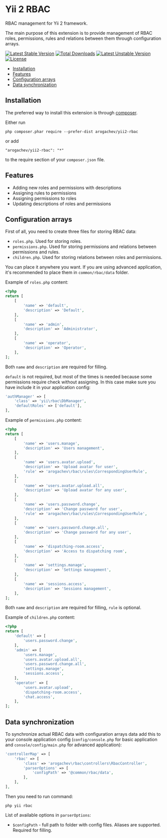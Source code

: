 # Yii 2 RBAC

RBAC management for Yii 2 framework.

The main purpose of this extension is to provide management of RBAC roles, permissions, rules
and relations between them through configuration arrays.

[![Latest Stable Version](https://poser.pugx.org/arogachev/yii2-rbac/v/stable)](https://packagist.org/packages/arogachev/yii2-rbac)
[![Total Downloads](https://poser.pugx.org/arogachev/yii2-rbac/downloads)](https://packagist.org/packages/arogachev/yii2-rbac)
[![Latest Unstable Version](https://poser.pugx.org/arogachev/yii2-rbac/v/unstable)](https://packagist.org/packages/arogachev/yii2-rbac)
[![License](https://poser.pugx.org/arogachev/yii2-rbac/license)](https://packagist.org/packages/arogachev/yii2-rbac)

- [Installation](#installation)
- [Features](#features)
- [Configuration arrays](#configuration-arrays)
- [Data synchronization](#data-synchronization)

## Installation

The preferred way to install this extension is through [composer](http://getcomposer.org/download/).

Either run

```
php composer.phar require --prefer-dist arogachev/yii2-rbac
```

or add

```
"arogachev/yii2-rbac": "*"
```

to the require section of your `composer.json` file.

## Features

- Adding new roles and permissions with descriptions
- Assigning rules to permissions
- Assigning permissions to roles
- Updating descriptions of roles and permissions

## Configuration arrays

First of all, you need to create three files for storing RBAC data:

- `roles.php`. Used for storing roles.
- `permissions.php`. Used for storing permissions and relations between permissions and rules.
- `children.php`. Used for storing relations between roles and permissions.

You can place it anywhere you want. If you are using advanced application, it's recommended to place them in
`common/rbac/data` folder.

Example of `roles.php` content:

```php
<?php
return [
    [
        'name' => 'default',
        'description' => 'Default',
    ],
    [
        'name' => 'admin',
        'description' => 'Administrator',
    ],
    [
        'name' => 'operator',
        'description' => 'Operator',
    ],
];
```

Both `name` and `description` are required for filling.

`default` is not required, but most of the times is needed because some permissions require check without assigning.
In this case make sure you have include it in your application config:

```php
'authManager' => [
    'class' => 'yii\rbac\DbManager',
    'defaultRoles' => ['default'],
],
```

Example of `permissions.php` content:

```php
<?php
return [
    [
        'name' => 'users.manage',
        'description' => 'Users management',
    ],
    [
        'name' => 'users.avatar.upload',
        'description' => 'Upload avatar for user',
        'rule' => 'arogachev\rbac\rules\CorrespondingUserRule',
    ],
    [
        'name' => 'users.avatar.upload.all',
        'description' => 'Upload avatar for any user',
    ],
    [
        'name' => 'users.password.change',
        'description' => 'Change password for user',
        'rule' => 'arogachev\rbac\rules\CorrespondingUserRule',
    ],
    [
        'name' => 'users.password.change.all',
        'description' => 'Change password for any user',
    ],
    [
        'name' => 'dispatching-room.access',
        'description' => 'Access to dispatching room',
    ],
    [
        'name' => 'settings.manage',
        'description' => 'Settings management',
    ],
    [
        'name' => 'sessions.access',
        'description' => 'Sessions management',
    ],
];
```

Both `name` and `description` are required for filling, `rule` is optional.

Example of `children.php` content:

```php
<?php
return [
    'default' => [
        'users.password.change',
    ],
    'admin' => [
        'users.manage',
        'users.avatar.upload.all',
        'users.password.change.all',
        'settings.manage',
        'sessions.access',
    ],
    'operator' => [
        'users.avatar.upload',
        'dispatching-room.access',
        'chat.access',
    ],
];
```

## Data synchronization

To synchronize actual RBAC data with configuration arrays data add this to your console application config
(`config/console.php` for basic application and `console/config/main.php` for advanced application):

```php
'controllerMap' => [
    'rbac' => [
        'class' => 'arogachev\rbac\controllers\RbacController',
        'parserOptions' => [
            'configPath' => '@common/rbac/data',
        ],
    ],
],
```

Then you need to run command:

```
php yii rbac
```

List of available options in `parserOptions`:

- `$configPath` - full path to folder with config files. Aliases are supported. Required for filling.
